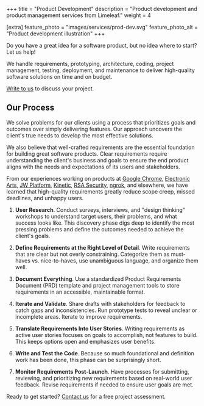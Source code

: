 +++
title = "Product Development"
description = "Product development and product management services from Limeleaf."
weight = 4

[extra]
feature_photo = "images/services/prod-dev.svg"
feature_photo_alt = "Product development illustration"
+++

Do you have a great idea for a software product, but no idea where to start? Let us help!

We handle requirements, prototyping, architecture, coding, project management, testing, deployment, and maintenance to deliver high-quality software solutions on time and on budget.

[Write to us](https://limeleaf.net/contact/ "Contact us") to discuss your project.

## Our Process

We solve problems for our clients using a process that prioritizes goals and outcomes over simply delivering features. Our approach uncovers the client's true needs to develop the most effective solutions.

We also believe that well-crafted requirements are the essential foundation for building great software products. Clear requirements require understanding the client's business and goals to ensure the end product aligns with the needs and expectations of its users and stakeholders.

From our experiences working on products at [Google Chrome](https://www.google.com/chrome/ "Chrome website"), [Electronic Arts](https://www.ea.com "EA website"), [JW Platform](https://jwplayer.com "JW Player website"), [Kinetic](https://www.wearkinetic.com/ "Kinetic website"), [RSA Security](https://rsa.com "RSA Security"), [ngrok](https://ngrok.com "ngrok website"), and elsewhere, we have learned that high-quality requirements greatly reduce scope creep, missed deadlines, and unhappy users.

1. **User Research**. Conduct surveys, interviews, and "design thinking" workshops to understand target users, their problems, and what success looks like. This discovery phase digs deep to identify the most pressing problems and define the outcomes needed to achieve the client's goals.

2. **Define Requirements at the Right Level of Detail**. Write requirements that are clear but not overly constraining. Categorize them as must-haves vs. nice-to-haves, use unambiguous language, and organize them well.
 
3. **Document Everything**. Use a standardized Product Requirements Document (PRD) template and project management tools to store requirements in an accessible, maintainable format.

4. **Iterate and Validate**. Share drafts with stakeholders for feedback to catch gaps and inconsistencies. Run prototype tests to reveal unclear or incomplete areas. Iterate to improve requirements.

5. **Translate Requirements Into User Stories**. Writing requirements as active user stories focuses on goals to accomplish, not features to build. This keeps options open and emphasizes user benefits.

6. **Write and Test the Code**. Because so much foundational and definition work has been done, this phase can be surprisingly short.

7. **Monitor Requirements Post-Launch**. Have processes for submitting, reviewing, and prioritizing new requirements based on real-world user feedback. Revise requirements if needed to ensure user goals are met.

Ready to get started? [Contact us](https://limeleaf.net/contact/ "Contact us") for a free project assessment.

